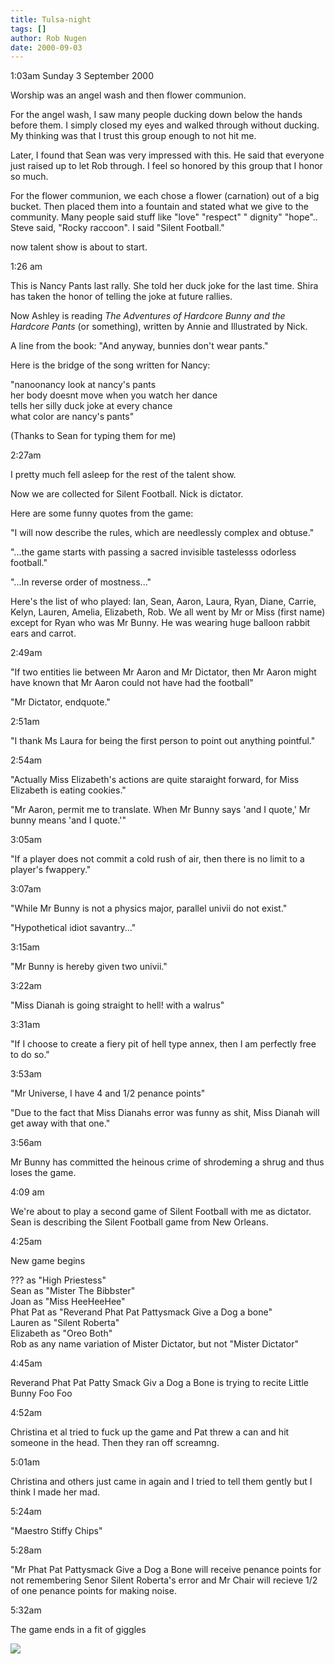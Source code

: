 ```yaml
---
title: Tulsa-night
tags: []
author: Rob Nugen
date: 2000-09-03
---
```


<p class=date>1:03am Sunday 3 September 2000

<p>Worship was an angel wash and then flower communion.

<p>For the angel wash, I saw many people ducking down below the hands before
them.  I simply closed my eyes and walked through without ducking.  My
thinking was that I trust this group enough to not hit me.

<p>Later, I found that Sean was very impressed with this. He said that
everyone just raised up to let Rob through.  I feel so honored by this group
that I honor so much.

<p>For the flower communion, we each chose a flower (carnation) out of a big
bucket.  Then placed them into a fountain and stated what we give to the
community.   Many people said stuff like "love" "respect" " dignity"
"hope"..  Steve said, "Rocky raccoon".  I said "Silent Football."

<p>now talent show is about to start.

<p class=date>1:26 am

<p>This is Nancy Pants last rally.  She told her duck joke for the last
time.  Shira has taken the honor of telling the joke at future rallies.

<p>Now Ashley is reading <em>The Adventures of Hardcore Bunny and the
Hardcore Pants</em> (or something), written by Annie and Illustrated by
Nick.

<p>A line from the book: "And anyway, bunnies don't wear pants."

<p>Here is the bridge of the song written for Nancy:

<p>"nanoonancy look at nancy's pants
<br>her body doesnt move when you watch her dance
<br>tells her silly duck joke at every chance
<br>what color are nancy's pants"

<p>(Thanks to Sean for typing them for me)

<p class=date>2:27am

<p>I pretty much fell asleep for the rest of the talent show.

<p>Now we are collected for Silent Football.  Nick is dictator.

<p>Here are some funny quotes from the game:

<p>"I will now describe the rules, which are needlessly complex and obtuse."

<p>"...the game starts with passing a sacred invisible tastelesss odorless
football."

<p>"...In reverse order of mostness..."

<p>Here's the list of who played: Ian, Sean, Aaron, Laura, Ryan, Diane,
Carrie, Kelyn, Lauren, Amelia, Elizabeth, Rob.  We all went by Mr or Miss
(first name) except for Ryan who was Mr Bunny.  He was wearing huge balloon
rabbit ears and carrot.

<p class=date>2:49am

<p>"If two entities lie between Mr Aaron and Mr Dictator, then Mr Aaron
might have known that Mr Aaron could not have had the football"

<p>"Mr Dictator, endquote."

<p class=date>2:51am

<p>"I thank Ms Laura for being the first person to point out anything
pointful."

<p class=date>2:54am

<p>"Actually Miss Elizabeth's actions are quite staraight forward, for Miss
Elizabeth is eating cookies."

<p>"Mr Aaron, permit me to translate.  When Mr Bunny says 'and I quote,' Mr
bunny means 'and I quote.'"

<p class=date>3:05am

<p>"If a player does not commit a cold rush of air, then there is no limit
to a player's fwappery."

<p class=date>3:07am

<p>"While Mr Bunny is not a physics major, parallel univii do not exist."

<p>"Hypothetical idiot savantry..."

<p class=date>3:15am

<p>"Mr Bunny is hereby given two univii."

<p class=date>3:22am

<p>"Miss Dianah is going straight to hell!  with a walrus"

<p class=date>3:31am

<p>"If I choose to create a fiery pit of hell type annex, then I am
perfectly free to do so."

<p class=date>3:53am

<p>"Mr Universe, I have 4 and 1/2 penance points"

<p>"Due to the fact that Miss Dianahs error was funny as shit, Miss Dianah
will get away with that one."

<p class=date>3:56am

<p>Mr Bunny has committed the heinous crime of shrodeming a shrug and thus
loses the game.

<p class=date>4:09 am

<p>We're about to play a second game of Silent Football with me as dictator.
Sean is describing the Silent Football game from New Orleans.

<p class=date>4:25am

<p>New game begins

<p>??? as "High Priestess"
<br>Sean as "Mister The Bibbster"
<br>Joan as "Miss HeeHeeHee"
<br>Phat Pat as "Reverand Phat Pat Pattysmack Give a Dog a bone"
<br>Lauren as "Silent Roberta"
<br>Elizabeth as "Oreo Both"
<br>Rob as any name variation of Mister Dictator, but not "Mister Dictator"

<p class=date>4:45am

<p>Reverand Phat Pat Patty Smack Giv a Dog a Bone is trying to recite Little
Bunny Foo Foo

<p class=date>4:52am

<p>Christina et al tried to fuck up the game and Pat threw a can and hit
someone in the head.  Then they ran off screamng.

<p class=date>5:01am

<p>Christina and others just came in again and I tried to tell them gently
but I think I made her mad.

<p class=date>5:24am

<p>"Maestro Stiffy Chips"

<p class=date>5:28am

<p>"Mr Phat Pat Pattysmack Give a Dog a Bone will receive penance points for
not remembering Senor Silent Roberta's error and Mr Chair will recieve 1/2
of one penance points for making noise.

<p class=date>5:32am

<p>The game ends in a fit of giggles

<p><img src="/images/rob/wL-ROB.gif">

